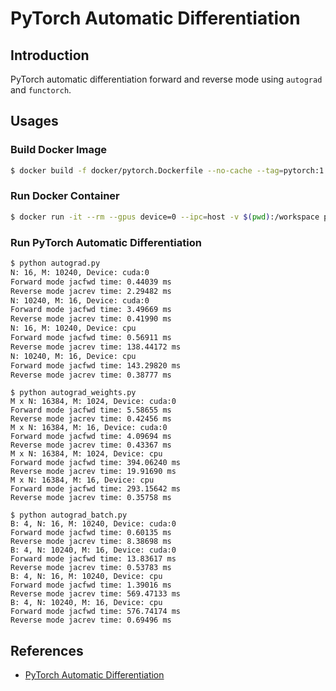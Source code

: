 # PyTorch Automatic Differentiation


## Introduction

PyTorch automatic differentiation forward and reverse mode using `autograd` and `functorch`.

## Usages

### Build Docker Image

```bash
$ docker build -f docker/pytorch.Dockerfile --no-cache --tag=pytorch:1.11.0 .
```

### Run Docker Container

```bash
$ docker run -it --rm --gpus device=0 --ipc=host -v $(pwd):/workspace pytorch:1.11.0
```

### Run PyTorch Automatic Differentiation


```bash
$ python autograd.py
N: 16, M: 10240, Device: cuda:0
Forward mode jacfwd time: 0.44039 ms
Reverse mode jacrev time: 2.29482 ms
N: 10240, M: 16, Device: cuda:0
Forward mode jacfwd time: 3.49669 ms
Reverse mode jacrev time: 0.41990 ms
N: 16, M: 10240, Device: cpu
Forward mode jacfwd time: 0.56911 ms
Reverse mode jacrev time: 138.44172 ms
N: 10240, M: 16, Device: cpu
Forward mode jacfwd time: 143.29820 ms
Reverse mode jacrev time: 0.38777 ms
```




```
$ python autograd_weights.py
M x N: 16384, M: 1024, Device: cuda:0
Forward mode jacfwd time: 5.58655 ms
Reverse mode jacrev time: 0.42456 ms
M x N: 16384, M: 16, Device: cuda:0
Forward mode jacfwd time: 4.09694 ms
Reverse mode jacrev time: 0.43367 ms
M x N: 16384, M: 1024, Device: cpu
Forward mode jacfwd time: 394.06240 ms
Reverse mode jacrev time: 19.91690 ms
M x N: 16384, M: 16, Device: cpu
Forward mode jacfwd time: 293.15642 ms
Reverse mode jacrev time: 0.35758 ms
```



```
$ python autograd_batch.py
B: 4, N: 16, M: 10240, Device: cuda:0
Forward mode jacfwd time: 0.60135 ms
Reverse mode jacrev time: 8.38698 ms
B: 4, N: 10240, M: 16, Device: cuda:0
Forward mode jacfwd time: 13.83617 ms
Reverse mode jacrev time: 0.53783 ms
B: 4, N: 16, M: 10240, Device: cpu
Forward mode jacfwd time: 1.39016 ms
Reverse mode jacrev time: 569.47133 ms
B: 4, N: 10240, M: 16, Device: cpu
Forward mode jacfwd time: 576.74174 ms
Reverse mode jacrev time: 0.69496 ms
```

## References

* [PyTorch Automatic Differentiation](https://leimao.github.io/blog/PyTorch-Automatic-Differentiation/)
